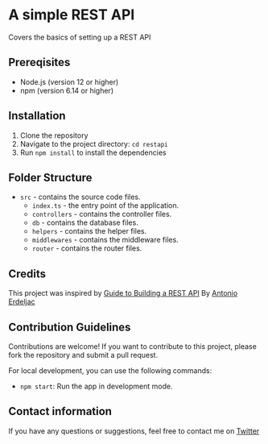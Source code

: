 # A simple REST API
Covers the basics of setting up a REST API


## Prereqisites
- Node.js (version 12 or higher)
- npm (version 6.14 or higher)


## Installation
1. Clone the repository
2. Navigate to the project directory: `cd restapi`
3. Run `npm install` to install the dependencies


## Folder Structure
- `src` - contains the source code files.
	- `index.ts` - the entry point of the application.
	- `controllers` - contains the controller files.
	- `db` - contains the database files.
	- `helpers` - contains the helper files.
	- `middlewares` - contains the middleware files.
	- `router` - contains the router files.

## Credits
This project was inspired by [Guide to Building a REST API](https://www.youtube.com/watch?v=b8ZUb_Okxro&t=1251s) By [Antonio Erdeljac](https://www.youtube.com/@codewithantonio)

## Contribution Guidelines
Contributions are welcome! If you want to contribute to this project, please fork the repository and submit a pull request.

For local development, you can use the following commands:
- `npm start`: Run the app in development mode.

## Contact information
If you have any questions or suggestions, feel free to contact me on [Twitter](https://twitter.com/not_femi)